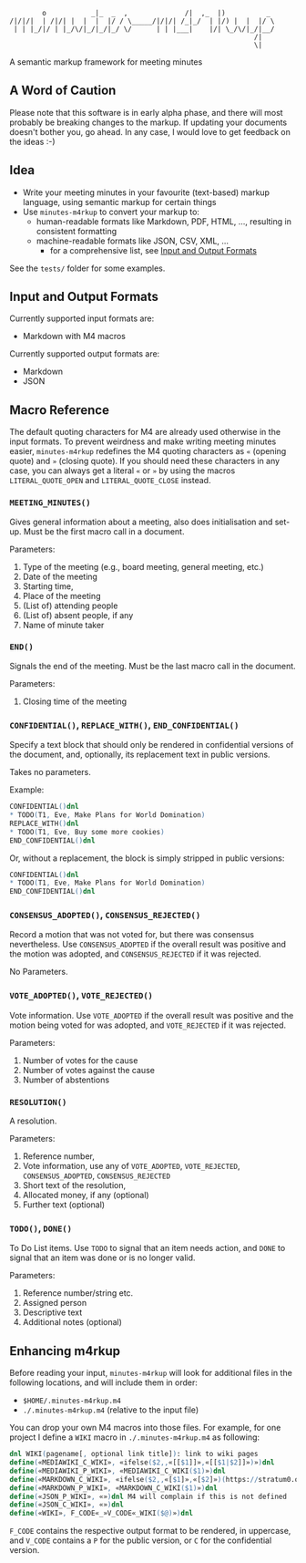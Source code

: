             o           _|_  _  ,              /|  ,_  |)          _
    /|/|/|  | /|/| |  |  |  |/ / \_____/|/|/| /_|_/  | |/) |  |  |/ \
     | | |_/|/ | |_/\/|_/|_/|_/ \/      | | |___|    |/| \_/\/|_/|__/
                                                                /|
                                                                \|
A semantic markup framework for meeting minutes

## A Word of Caution

Please note that this software is in early alpha phase, and there will most
probably be breaking changes to the markup. If updating your documents doesn't
bother you, go ahead. In any case, I would love to get feedback on the ideas :-)

## Idea

* Write your meeting minutes in your favourite (text-based) markup language, using semantic markup for certain things
* Use `minutes-m4rkup` to convert your markup to:
    * human-readable formats like Markdown, PDF, HTML, …, resulting in consistent formatting
    * machine-readable formats like JSON, CSV, XML, …
        * for a comprehensive list, see [Input and Output Formats](#input-and-output-formats)

See the `tests/` folder for some examples.

## Input and Output Formats

Currently supported input formats are:

* Markdown with M4 macros

Currently supported output formats are:

* Markdown
* JSON


## Macro Reference

The default quoting characters for M4 are already used otherwise in the input
formats.  To prevent weirdness and make writing meeting minutes easier,
`minutes-m4rkup` redefines the M4 quoting characters as `«` (opening quote) and
`»` (closing quote).  If you should need these characters in any case, you can
always get a literal `«` or `»` by using the macros `LITERAL_QUOTE_OPEN` and
`LITERAL_QUOTE_CLOSE` instead.

### `MEETING_MINUTES()`
Gives general information about a meeting, also does initialisation and set-up.
Must be the first macro call in a document.

Parameters:

1. Type of the meeting (e.g., board meeting, general meeting, etc.)
2. Date of the meeting
3. Starting time,
4. Place of the meeting
5. (List of) attending people
6. (List of) absent people, if any
7. Name of minute taker


### `END()`
Signals the end of the meeting. Must be the last macro call in the document.

Parameters:

1. Closing time of the meeting


### `CONFIDENTIAL()`, `REPLACE_WITH()`, `END_CONFIDENTIAL()`
Specify a text block that should only be rendered in confidential versions of
the document, and, optionally, its replacement text in public versions.

Takes no parameters.

Example:

``` m4
CONFIDENTIAL()dnl
* TODO(T1, Eve, Make Plans for World Domination)
REPLACE_WITH()dnl
* TODO(T1, Eve, Buy some more cookies)
END_CONFIDENTIAL()dnl
```

Or, without a replacement, the block is simply stripped in public versions:
``` m4
CONFIDENTIAL()dnl
* TODO(T1, Eve, Make Plans for World Domination)
END_CONFIDENTIAL()dnl
```


### `CONSENSUS_ADOPTED()`, `CONSENSUS_REJECTED()`
Record a motion that was not voted for, but there was consensus nevertheless.
Use `CONSENSUS_ADOPTED` if the overall result was positive and the motion was
adopted, and `CONSENSUS_REJECTED` if it was rejected.

No Parameters.


### `VOTE_ADOPTED()`, `VOTE_REJECTED()`
Vote information. Use `VOTE_ADOPTED` if the overall result was positive and the
motion being voted for was adopted, and `VOTE_REJECTED` if it was rejected.

Parameters:

1. Number of votes for the cause
2. Number of votes against the cause
3. Number of abstentions


### `RESOLUTION()`
A resolution.

Parameters:

1. Reference number,
2. Vote information, use any of `VOTE_ADOPTED`, `VOTE_REJECTED`,
	`CONSENSUS_ADOPTED`, `CONSENSUS_REJECTED`
3. Short text of the resolution,
4. Allocated money, if any (optional)
5. Further text (optional)


### `TODO()`, `DONE()`
To Do List items. Use `TODO` to signal that an item needs action, and `DONE` to
signal that an item was done or is no longer valid.

Parameters:

1. Reference number/string etc.
2. Assigned person
3. Descriptive text
4. Additional notes (optional)


## Enhancing m4rkup

Before reading your input, `minutes-m4rkup` will look for additional files in
the following locations, and will include them in order:

  * `$HOME/.minutes-m4rkup.m4`
  * `./.minutes-m4rkup.m4` (relative to the input file)

You can drop your own M4 macros into those files. For example, for one project I
define a `WIKI` macro in `./.minutes-m4rkup.m4` as following:

``` m4
dnl WIKI(pagename[, optional link title]): link to wiki pages
define(«MEDIAWIKI_C_WIKI», «ifelse($2,,«[[$1]]»,«[[$1|$2]]»)»)dnl
define(«MEDIAWIKI_P_WIKI», «MEDIAWIKI_C_WIKI($1)»)dnl
define(«MARKDOWN_C_WIKI», «ifelse($2,,«[$1]»,«[$2]»)(https://stratum0.org/wiki/$1)»)dnl
define(«MARKDOWN_P_WIKI», «MARKDOWN_C_WIKI($1)»)dnl
define(«JSON_P_WIKI», «»)dnl M4 will complain if this is not defined
define(«JSON_C_WIKI», «»)dnl
define(«WIKI», F_CODE«_»V_CODE«_WIKI($@)»)dnl
```

`F_CODE` contains the respective output format to be rendered, in uppercase, and
`V_CODE` contains a `P` for the public version, or `C` for the confidential
version.
